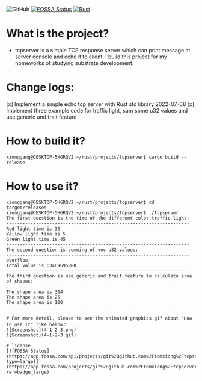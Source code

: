![GitHub](https://img.shields.io/github/license/tomxiong/tcpserver)
[![FOSSA Status](https://app.fossa.com/api/projects/git%2Bgithub.com%2Ftomxiong%2Ftcpserver.svg?type=shield)](https://app.fossa.com/projects/git%2Bgithub.com%2Ftomxiong%2Ftcpserver?ref=badge_shield)
[![Rust](https://github.com/tomxiong/tcpserver/actions/workflows/test.yml/badge.svg?branch=main)](https://github.com/tomxiong/tcpserver/actions/workflows/test.yml)

# What is the project? 
* tcpserver is a simple TCP response server which can print message at server console and echo it to client.
I build this project for my homeworks of studying substrate development.


# Change logs:
 [x] Implement a simple echo tcp server with Rust std library 2022-07-08
 [x] Implement three example code for traffic light, sum some u32 values and use generic and trait feature  

# How to build it?
```shell
xionggang@DESKTOP-5HGRQV2:~/rust/projects/tcpserver$ cargo build --release
```
# How to use it?
```shell
xionggang@DESKTOP-5HGRQV2:~/rust/projects/tcpserver$ cd target/releases
xionggang@DESKTOP-5HGRQV2:~/rust/projects/tcpserver$ ./tcpserver
The first question is the time of the different color traffic light:
--------------------------------------------------------------------
Red light time is 30
Yellow light time is 5
Green light time is 45
--------------------------------------------------------------------
The second question is summing of vec u32 values:
--------------------------------------------------------------------
overflow!
Total value is :3469695880
--------------------------------------------------------------------
The third question is use generic and trait feature to calculate area of shapes:
--------------------------------------------------------------------
The shape area is 314
The shape area is 25
The shape area is 100
--------------------------------------------------------------------
```

```
# For more detail, please to see the animated graphics gif about "How to use it" like below：
![Screenshot](4-1-2-3.png)
![Screenshot](4-1-2-3.gif)

# license
[![FOSSA Status](https://app.fossa.com/api/projects/git%2Bgithub.com%2Ftomxiong%2Ftcpserver.svg?type=large)](https://app.fossa.com/projects/git%2Bgithub.com%2Ftomxiong%2Ftcpserver?ref=badge_large)
